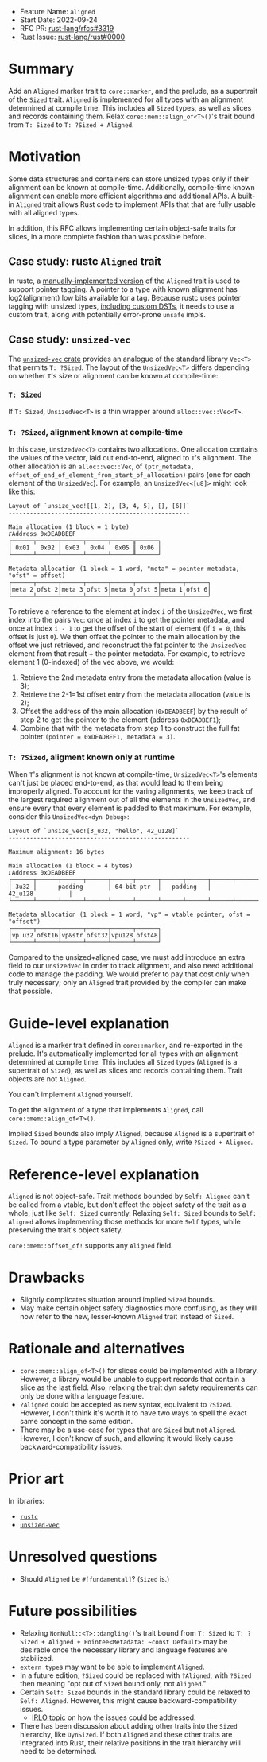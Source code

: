 - Feature Name: `aligned`
- Start Date: 2022-09-24
- RFC PR: [rust-lang/rfcs#3319](https://github.com/rust-lang/rfcs/pull/3319)
- Rust Issue: [rust-lang/rust#0000](https://github.com/rust-lang/rust/issues/0000)

# Summary

Add an `Aligned` marker trait to `core::marker`, and the prelude, as a
supertrait of the `Sized` trait. `Aligned` is implemented for all types with an
alignment determined at compile time. This includes all `Sized` types, as well
as slices and records containing them. Relax `core::mem::align_of<T>()`'s trait
bound from `T: Sized` to `T: ?Sized + Aligned`.

# Motivation

Some data structures and containers can store unsized types only if their
alignment can be known at compile-time. Additionally, compile-time known
alignment can enable more efficient algorithms and additional APIs. A built-in
`Aligned` trait allows Rust code to implement APIs that that are fully usable
with all aligned types.

In addition, this RFC allows implementing certain object-safe traits for slices,
in a more complete fashion than was possible before.

## Case study: rustc `Aligned` trait

In rustc, a [manually-implemented version](https://github.com/rust-lang/rust/blob/a76ec181fba25f9fe64999ec2ae84bdc393560f2/compiler/rustc_data_structures/src/aligned.rs#L22-L25)
of the `Aligned` trait is used to support pointer tagging. A pointer to a type
with known alignment has log2(alignment) low bits available for a tag. Because
rustc uses pointer tagging with unsized types, [including custom DSTs](https://github.com/rust-lang/rust/blob/a76ec181fba25f9fe64999ec2ae84bdc393560f2/compiler/rustc_middle/src/ty/list.rs#L222-L232),
it needs to use a custom trait, along with potentially error-prone `unsafe`
impls.

## Case study: `unsized-vec`

The [`unsized-vec` crate](https://docs.rs/unsized-vec/0.0.2-alpha.7/unsized_vec/)
provides an analogue of the standard library `Vec<T>` that permits `T: ?Sized`.
The layout of the `UnsizedVec<T>` differs depending on whether `T`'s size or
alignment can be known at compile-time:

### `T: Sized`

If `T: Sized`, `UnsizedVec<T>` is a thin wrapper around `alloc::vec::Vec<T>`.

### `T: ?Sized`, alignment known at compile-time

In this case, `UnsizedVec<T>` contains two allocations. One allocation contains
the values of the vector, laid out end-to-end, aligned to `T`'s alignment. The
other allocation is an `alloc::vec::Vec`, of
`(ptr_metadata, offset_of_end_of_element_from_start_of_allocation)` pairs (one
for each element of the `UnsizedVec`). For example, an `UnsizedVec<[u8]>` might
look like this:

```text
Layout of `unsize_vec![[1, 2], [3, 4, 5], [], [6]]`
---------------------------------------------------

Main allocation (1 block = 1 byte)
⮦Address 0xDEADBEEF
┌──────┬──────┬──────┬──────┬──────╥──────┐
│ 0x01   0x02 │ 0x03   0x04   0x05 ║ 0x06 │
└──────┴──────┴──────┴──────┴──────╨──────┘

Metadata allocation (1 block = 1 word, "meta" = pointer metadata, "ofst" = offset)
┌──────┬──────┬──────┬──────┬──────┬──────┬──────┬──────┐
│meta 2 ofst 2│meta 3 ofst 5│meta 0 ofst 5│meta 1 ofst 6│
└──────┴──────┴──────┴──────┴──────┴──────┴──────┴──────┘
```

To retrieve a reference to the element at index `i` of the `UnsizedVec`, we
first index into the pairs `Vec`: once at index `i` to get the pointer metadata,
and once at index `i - 1` to get the offset of the start of element (if `i = 0`,
this offset is just `0`). We then offset the pointer to the main allocation by
the offset we just retrieved, and reconstruct the fat pointer to the
`UnsizedVec` element from that result + the pointer metadata. For example, to
retrieve element 1 (0-indexed) of the vec above, we would:

  1. Retrieve the 2nd metadata entry from the metadata allocation (value is 3);
  2. Retrieve the 2-1=1st offset entry from the metadata allocation (value is 2);
  3. Offset the address of the main allocation (`0xDEADBEEF`) by the result of
     step 2 to get the pointer to the element (address `0xDEADBEF1`);
  4. Combine that with the metadata from step 1 to construct the full fat
     pointer `(pointer = 0xDEADBEF1, metadata = 3)`.

### `T: ?Sized`, aligment known only at runtime

When `T`'s alignment is not known at compile-time, `UnsizedVec<T>`'s elements
can't just be placed end-to-end, as that would lead to them being improperly
aligned. To account for the varing alignments, we keep track of the largest
required alignment out of all the elements in the `UnsizedVec`, and ensure every
that every element is padded to that maximum. For example, consider this
`UnsizedVec<dyn Debug>`:

```text
Layout of `unsize_vec![3_u32, "hello", 42_u128]`
---------------------------------------------------

Maximum alignment: 16 bytes

Main allocation (1 block = 4 bytes)
⮦Address 0xDEADBEEF
┌──────┬──────┬──────┬──────┬──────┬──────┬──────┬──────┬──────┬──────┬──────┬──────┐
│ 3u32 │      padding       │ 64-bit ptr  │   padding   │          42_u128          │
└──────┴──────┴──────┴──────┴──────┴──────┴──────┴──────┴──────┴──────┴──────┴──────┘

Metadata allocation (1 block = 1 word, "vp" = vtable pointer, ofst = "offset")
┌──────┬──────┬──────┬──────┬──────┬──────┐
│vp u32 ofst16│vp&str ofst32│vpu128 ofst48│
└──────┴──────┴──────┴──────┴──────┴──────┘
```

Compared to the unsized+aligned case, we must add introduce an extra field to
our `UnsizedVec` in order to track alignment, and also need additional code to
manage the padding. We would prefer to pay that cost only when truly necessary;
only an `Aligned` trait provided by the compiler can make that possible.

# Guide-level explanation

`Aligned` is a marker trait defined in `core::marker`, and re-exported in the
prelude. It's automatically implemented for all types with an alignment
determined at compile time. This includes all `Sized` types (`Aligned` is a
supertrait of `Sized`), as well as slices and records containing them. Trait
objects are not `Aligned`.

You can't implement `Aligned` yourself.

To get the alignment of a type that implements `Aligned`, call
`core::mem::align_of<T>()`.

Implied `Sized` bounds also imply `Aligned`, because `Aligned` is a supertrait
of `Sized`. To bound a type parameter by `Aligned` only, write
`?Sized + Aligned`.

# Reference-level explanation

`Aligned` is not object-safe. Trait methods bounded by `Self: Aligned` can't be
called from a vtable, but don't affect the object safety of the trait as a
whole, just like `Self: Sized` currently. Relaxing `Self: Sized` bounds to
`Self: Aligned` allows implementing those methods for more `Self` types, while
preserving the trait's object safety.

`core::mem::offset_of!` supports any `Aligned` field.

# Drawbacks

- Slightly complicates situation around implied `Sized` bounds.
- May make certain object safety diagnostics more confusing, as they will now
  refer to the new, lesser-known `Aligned` trait instead of `Sized`.

# Rationale and alternatives

- `core::mem::align_of<T>()` for slices could be implemented with a library.
  However, a library would be unable to support records that contain a slice as
  the last field. Also, relaxing the trait dyn safety requirements can only be
  done with a language feature.
- `?Aligned` could be accepted as new syntax, equivalent to `?Sized`. However, I
  don't think it's worth it to have two ways to spell the exact same concept in
  the same edition.
- There may be a use-case for types that are `Sized` but not `Aligned`. However,
  I don't know of such, and allowing it would likely cause
  backward-compatibility issues.

# Prior art

In libraries:

- [`rustc`](https://github.com/rust-lang/rust/blob/f9a6b71580cd53dd4491d9bb6400f7ee841d9c22/compiler/rustc_data_structures/src/aligned.rs#L22)
- [`unsized-vec`](https://github.com/Jules-Bertholet/unsized-vec/blob/278befae4c08db42ff77461e9d7ce30eccf0c5bc/src/marker.rs#L16)

# Unresolved questions

- Should `Aligned` be `#[fundamental]`? (`Sized` is.)

# Future possibilities

- Relaxing `NonNull::<T>::dangling()`'s trait bound from `T: Sized` to
  `T: ?Sized + Aligned + Pointee<Metadata: ~const Default>` may be desirable
  once the necessary library and language features are stabilized.
- `extern type`s may want to be able to implement `Aligned`.
- In a future edition, `?Sized` could be replaced with `?Aligned`, with `?Sized`
  then meaning "opt out of `Sized` bound only, not `Aligned`."
- Certain `Self: Sized` bounds in the standard library could be relaxed to
  `Self: Aligned`. However, this might cause backward-compatibility issues.
  - [IRLO topic](https://internals.rust-lang.org/t/removing-self-sized-and-backward-compatibility/17456)
    on how the issues could be addressed.
- There has been discussion about adding other traits into the `Sized`
  hierarchy, like `DynSized`. If both `Aligned` and these other traits are
  integrated into Rust, their relative positions in the trait hierarchy will
  need to be determined.
